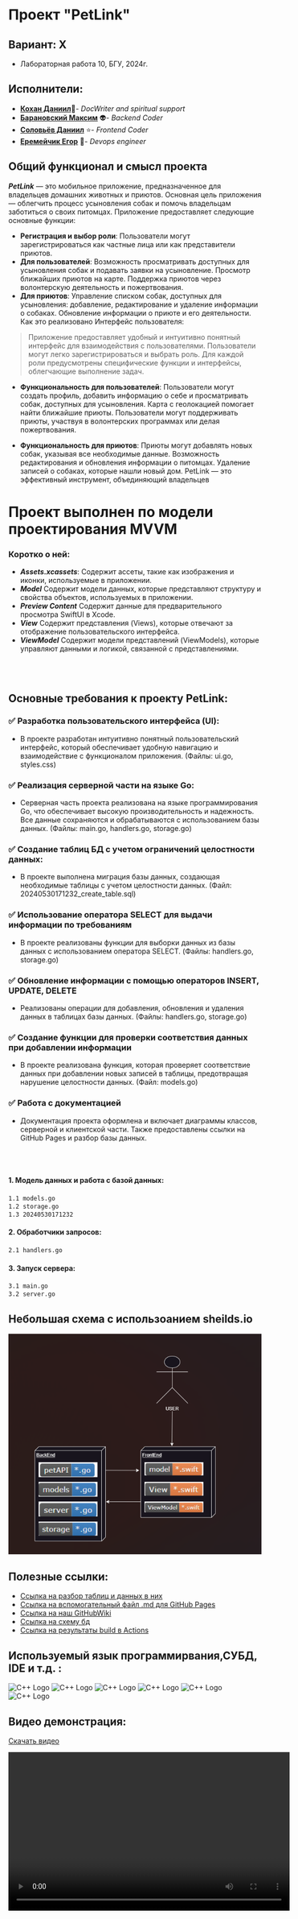 

# Проект "PetLink"

## Вариант: X
 - Лабораторная работа 10, БГУ, 2024г.

## Исполнители:
- [**Кохан Даниил**](https://github.com/ExiDola):pray:- *DocWriter and spiritual support*
- [**Барановский Максим**](https://github.com/MaximBaranovskiy) :alien:- *Backend Coder*
- [**Соловьёв Даниил**](https://github.com/soldansd) :star:- *Frontend Coder* 
- [**Еремейчик Егор**](https://github.com/Eg0rik) :beer:- *Devops engineer*

## Общий функционал и смысл проекта
 ***PetLink*** — это мобильное приложение, предназначенное для владельцев домашних животных и приютов. Основная цель приложения — облегчить процесс усыновления собак и помочь владельцам заботиться о своих питомцах. Приложение предоставляет следующие основные функции:

 - **Регистрация и выбор роли**:
Пользователи могут зарегистрироваться как частные лица или как представители приютов.
 - **Для пользователей**:
Возможность просматривать доступных для усыновления собак и подавать заявки на усыновление.
Просмотр ближайших приютов на карте.
Поддержка приютов через волонтерскую деятельность и пожертвования.
 - **Для приютов**:
Управление списком собак, доступных для усыновления: добавление, редактирование и удаление информации о собаках.
Обновление информации о приюте и его деятельности.
Как это реализовано
Интерфейс пользователя:

> Приложение предоставляет удобный и интуитивно понятный интерфейс для взаимодействия с пользователями.
Пользователи могут легко зарегистрироваться и выбрать роль.
Для каждой роли предусмотрены специфические функции и интерфейсы, облегчающие выполнение задач.

 - **Функциональность для пользователей**:
 Пользователи могут создать профиль, добавить информацию о себе и просматривать собак, доступных для усыновления.
Карта с геолокацией помогает найти ближайшие приюты.
Пользователи могут поддерживать приюты, участвуя в волонтерских программах или делая пожертвования.

- **Функциональность для приютов**:
Приюты могут добавлять новых собак, указывая все необходимые данные.
Возможность редактирования и обновления информации о питомцах.
Удаление записей о собаках, которые нашли новый дом.
PetLink — это эффективный инструмент, объединяющий владельцев

# Проект выполнен по модели проектирования MVVM
 ### Коротко о ней:
 - ***Assets.xcassets***: Содержит ассеты, такие как изображения и иконки, используемые в приложении.
- ***Model*** Содержит модели данных, которые представляют структуру и свойства объектов, используемых в приложении.
- ***Preview Content*** Содержит данные для предварительного просмотра SwiftUI в Xcode.
- ***View*** Содержит представления (Views), которые отвечают за отображение пользовательского интерфейса.
- ***ViewModel*** Содержит модели представлений (ViewModels), которые управляют данными и логикой, связанной с представлениями.

<br></br>

## Основные требования к проекту PetLink:

### ✅ Разработка пользовательского интерфейса (UI):
 - В проекте разработан интуитивно понятный пользовательский интерфейс, который обеспечивает удобную навигацию и взаимодействие с функционалом приложения. (Файлы: ui.go, styles.css)

### ✅ Реализация серверной части на языке Go:
 - Серверная часть проекта реализована на языке программирования Go, что обеспечивает высокую производительность и надежность. Все данные сохраняются и обрабатываются с использованием базы данных. (Файлы: main.go, handlers.go, storage.go)

 ### ✅ Создание таблиц БД с учетом ограничений целостности данных:
  - В проекте выполнена миграция базы данных, создающая необходимые таблицы с учетом целостности данных. (Файл: 20240530171232_create_table.sql)

### ✅ Использование оператора SELECT для выдачи информации по требованиям

 - В проекте реализованы функции для выборки данных из базы данных с использованием оператора SELECT. (Файлы: handlers.go, storage.go)

### ✅ Обновление информации с помощью операторов INSERT, UPDATE, DELETE

- Реализованы операции для добавления, обновления и удаления данных в таблицах базы данных. (Файлы: handlers.go, storage.go)

### ✅ Создание функции для проверки соответствия данных при добавлении информации

 - В проекте реализована функция, которая проверяет соответствие данных при добавлении новых записей в таблицы, предотвращая нарушение целостности данных. (Файл: models.go)

### ✅ Работа с документацией

- Документация проекта оформлена и включает диаграммы классов, серверной и клиентской части. Также предоставлены ссылки на GitHub Pages и разбор базы данных.

<br></br>

#### 1. Модель данных и работа с базой данных:
    1.1 models.go
    1.2 storage.go
    1.3 20240530171232

#### 2. Обработчики запросов:
    2.1 handlers.go


#### 3. Запуск сервера:
    3.1 main.go
    3.2 server.go

## Небольшая схема с использоанием sheilds.io
![](./docs/Diagrams/Sceme.png)

## Полезные ссылки:
 - [Ссылка на разбор таблиц и данных в них](./docs/DataBase.md)
 - [Ссылка на вспомогательный файл .md для GitHub Pages](./docs/index.md)
 - [Ссылка на наш GitHubWiki](https://github.com/fpmi-tp2024/tpmp-rvn-lab10-belated_capybaras/wiki)
- [Ссылка на схему бд](./docs/Diagrams/BDSceme.jpg)
- [Cсылка на результаты build в Actions](./docs/buildCheck.md)


## Используемый язык программирвания,СУБД, IDE и т.д. :
<img src="https://simpleicons.org/icons/swift.svg" alt="C++ Logo" width="150" height="150"> <img src="https://simpleicons.org/icons/sqlite.svg" alt="C++ Logo" width="150" height="150"> <img src="https://simpleicons.org/icons/go.svg" alt="C++ Logo" width="150" height="150"> <img src="https://simpleicons.org/icons/visualstudio.svg" alt="C++ Logo" width="150" height="150"> <img src="https://simpleicons.org/icons/git.svg" alt="C++ Logo" width="150" height="150">
<img src="https://simpleicons.org/icons/xcode.svg" alt="C++ Logo" width="150" height="150">





## Видео демонстрация:

[Скачать видео](https://github.com/fpmi-tp2024/tpmp-rvn-lab10-belated_capybaras/raw/devExiDola/docs/videoOfWork.mov)

<video width="560" height="315" controls>
  <source src="https://github.com/fpmi-tp2024/tpmp-rvn-lab10-belated_capybaras/raw/devExiDola/docs/videoOfWork.mov" type="video/mp4">
  Your browser does not support the video tag.
</video>
